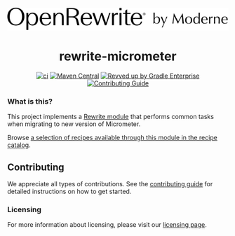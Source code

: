 <p align="center">
  <a href="https://docs.openrewrite.org">
    <picture>
      <source media="(prefers-color-scheme: dark)" srcset="https://github.com/openrewrite/rewrite/raw/main/doc/logo-oss-dark.svg">
      <source media="(prefers-color-scheme: light)" srcset="https://github.com/openrewrite/rewrite/raw/main/doc/logo-oss-light.svg">
      <img alt="OpenRewrite Logo" src="https://github.com/openrewrite/rewrite/raw/main/doc/logo-oss-light.svg" width='600px'>
    </picture>
  </a>
</p>

<div align="center">
  <h1>rewrite-micrometer</h1>
</div>

<div align="center">

<!-- Keep the gap above this line, otherwise they won't render correctly! -->
[![ci](https://github.com/openrewrite/rewrite-micrometer/actions/workflows/ci.yml/badge.svg)](https://github.com/openrewrite/rewrite-micrometer/actions/workflows/ci.yml)
[![Maven Central](https://img.shields.io/maven-central/v/org.openrewrite.recipe/rewrite-micrometer.svg)](https://mvnrepository.com/artifact/org.openrewrite.recipe/rewrite-micrometer)
[![Revved up by Gradle Enterprise](https://img.shields.io/badge/Revved%20up%20by-Gradle%20Enterprise-06A0CE?logo=Gradle&labelColor=02303A)](https://ge.openrewrite.org/scans)
[![Contributing Guide](https://img.shields.io/badge/Contributing-Guide-informational)](https://github.com/openrewrite/.github/blob/main/CONTRIBUTING.md)
</div>

### What is this?

This project implements a [Rewrite module](https://github.com/openrewrite/rewrite) that performs common tasks when migrating to new version of Micrometer.

Browse [a selection of recipes available through this module in the recipe catalog](https://docs.openrewrite.org/recipes/micrometer).

## Contributing

We appreciate all types of contributions. See the [contributing guide](https://github.com/openrewrite/.github/blob/main/CONTRIBUTING.md) for detailed instructions on how to get started.

### Licensing

For more information about licensing, please visit our [licensing page](https://docs.openrewrite.org/licensing/openrewrite-licensing).
